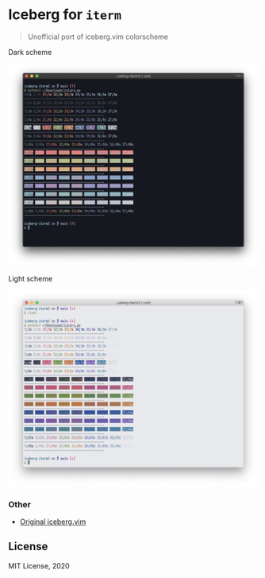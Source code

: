 # Iceberg for `iterm`

> Unofficial port of iceberg.vim colorscheme

Dark scheme

![](preview_dark.png)

Light scheme

![](preview_light.png)

### Other

- [Original iceberg.vim](https://github.com/cocopon/iceberg.vim)

## License

MIT License, 2020
